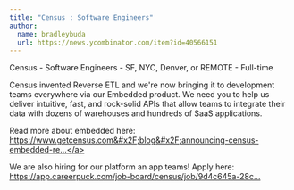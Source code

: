 ```yaml
---
title: "Census : Software Engineers"
author:
  name: bradleybuda
  url: https://news.ycombinator.com/item?id=40566151
---
```

Census - Software Engineers - SF, NYC, Denver, or REMOTE - Full-time

Census invented Reverse ETL and we&#x27;re now bringing it to development teams everywhere via our Embedded product. We need you to help us deliver intuitive, fast, and rock-solid APIs that allow teams to integrate their data with dozens of warehouses and hundreds of SaaS applications.

Read more about embedded here: <a href="https:&#x2F;&#x2F;www.getcensus.com&#x2F;blog&#x2F;announcing-census-embedded-reverse-etl" rel="nofollow">https:&#x2F;&#x2F;www.getcensus.com&#x2F;blog&#x2F;announcing-census-embedded-re...</a>

We are also hiring for our platform an app teams! Apply here: <a href="https:&#x2F;&#x2F;app.careerpuck.com&#x2F;job-board&#x2F;census&#x2F;job&#x2F;9d4c645a-28c0-4aff-8bb4-d537894e69ad?p-s=census-3zxtQHkA" rel="nofollow">https:&#x2F;&#x2F;app.careerpuck.com&#x2F;job-board&#x2F;census&#x2F;job&#x2F;9d4c645a-28c...</a>
